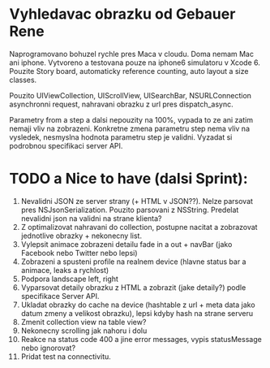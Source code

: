 Vyhledavac obrazku od Gebauer Rene
==================================

Naprogramovano bohuzel rychle pres Maca v cloudu. Doma nemam Mac ani iphone. Vytvoreno a testovana pouze na iphone6 simulatoru v Xcode 6. Pouzite Story board, automaticky reference counting, auto layout a size classes.

Pouzito UIViewCollection, UIScrollView, UISearchBar, NSURLConnection asynchronni request, nahravani obrazku z url pres dispatch_async.

Parametry from a step a dalsi nepouzity na 100%, vypada to ze ani zatim nemaji vliv na zobrazeni. Konkretne zmena parametru step nema vliv na vysledek, nesmyslna hodnota parametru step je validni. Vyzadat si podrobnou specifikaci server API. 

TODO a Nice to have (dalsi Sprint):
===================================
1. Nevalidni JSON ze server strany (+ HTML v JSON??). Nelze parsovat pres NSJsonSerialization. Pouzito parsovani z NSString. Predelat nevalidni json na validni na strane klienta?
2. Z optimalizovat nahravani do collection, postupne nacitat a zobrazovat jednotlive obrazky + nekonecny list.
3. Vylepsit animace zobrazeni detailu fade in a out + navBar (jako Facebook nebo Twitter nebo lepsi)
4. Zobrazeni a spusteni profile na realnem device (hlavne status bar a animace, leaks a rychlost)
5. Podpora landscape left, right
6. Vyparsovat detaily obrazku z HTML a zobrazit (jake detaily?) podle specifikace Server API. 
7. Ukladat obrazky do cache na device (hashtable z url + meta data jako datum zmeny a velikost obrazku), lepsi kdyby hash na strane serveru
8. Zmenit collection view na table view? 
9. Nekonecny scrolling jak nahoru i dolu
10. Reakce na status code 400 a jine error messages, vypis statusMessage nebo ignorovat?
11. Pridat test na connectivitu. 




